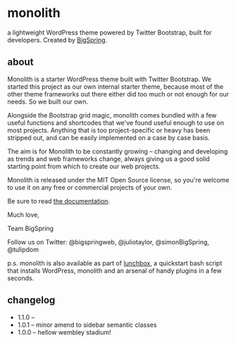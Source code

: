 monolith
========

a lightweight WordPress theme powered by Twitter Bootstrap, built for developers. Created by [BigSpring](http://www.bigspring.co.uk).

about
-----

Monolith is a starter WordPress theme built with Twitter Bootstrap. We started this project as our own internal starter
theme, because most of the other theme frameworks out there either did too much or not enough for our needs. So we built our own.

Alongside the Bootstrap grid magic, monolith comes bundled with a few useful functions and shortcodes that we've found useful enough to use on most projects. Anything that is too project-specific or heavy has been stripped out, and can be easily implemented on a case by case basis.

The aim is for Monolith to be constantly growing – changing and developing as trends and web frameworks change, always giving us a good solid starting point from which to create our web projects.

Monolith is released under the MIT Open Source license, so you're welcome to use it on any free or commercial projects of your own.

Be sure to read [the documentation](https://github.com/bigspring/monolith/wiki).
		
Much love,

Team BigSpring

Follow us on Twitter:
@bigspringweb, @juliotaylor, @simonBigSpring, @tulipdom

p.s. monolith is also available as part of [lunchbox](https://github.com/bigspring/lunchbox), a quickstart bash script that installs WordPress, monolith and an arsenal of handy plugins in a few seconds.


changelog
-----

* 1.1.0 – 
* 1.0.1 – minor amend to sidebar semantic classes
* 1.0.0 – hellow wembley stadium!